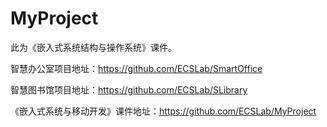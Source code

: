 # MyProject
此为《嵌入式系统结构与操作系统》课件。  

智慧办公室项目地址：https://github.com/ECSLab/SmartOffice 

智慧图书馆项目地址：https://github.com/ECSLab/SLibrary 

《嵌入式系统与移动开发》课件地址：https://github.com/ECSLab/MyProject
